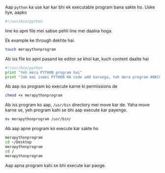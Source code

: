Aap `python` ka use kar kar bhi ek executable program bana sakte ho. Uske liye, aapko

```bash
#!/usr/bin/python
```

line ko apni file mei sabse pehli line mei daalna hoga.

Ek example ke through dekhte hai.

```bash
touch merapythonprogram
```

Ab iss file ko apni pasand ke editor se khol kar, kuch content daalte hai

```python
#!/usr/bin/python
print "Yeh mera PYTHON program hai"
print "Jab mai ismei PYTHON KA code add karunga, toh mera program ANACONDA ban jayega"
```

Ab aap iss program ko execute karne ki permissions de

```bash
chmod +x merapythonprogram
```

Ab iss program ko aap, `/usr/bin` directory mei move kar de. Yaha move karne se, yeh program kahi se bhi aap execute kar payenge.

```bash
mv merapythonprogram /usr/bin/
```

Ab aap apne program ko execute kar sakte ho
```bash
merapythonprogram
cd ~/Desktop
merapythonprogram
cd / 
merapythonprogram
```

Aap apna program kahi se bhi execute kar paoge.